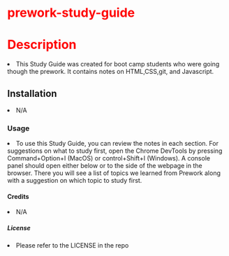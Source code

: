 # prework-study-guide <head> <style> h1 {color : red;} </style> </head>
<title>Study Guide Webpage</title>

<h1>Description</h1>
<li>This Study Guide was created for boot camp students who were going though the prework. It contains notes on HTML,CSS,git, and Javascript.</li>

<h2>Installation</h2>
<li>N/A</li>

<h3>Usage</h3>
<li>To use this Study Guide, you can review the notes in each section.  For suggestions on what to study first, open the Chrome DevTools by pressing Command+Option+I (MacOS) or control+Shift+I (Windows).  A console panel should open either below or to the side of the webpage in the browser.  There you will see a list of topics we learned from Prework along with a suggestion on which topic to study first.</li>
  
  <h4>Credits</h4>
  <li>N/A</li>
  
  <h5>License</h5>
  <li>Please refer to the LICENSE in the repo</li>

